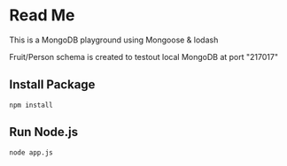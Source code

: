 # Read Me
This is a MongoDB playground using Mongoose & lodash

Fruit/Person schema is created to testout local MongoDB at port "217017"

## Install Package
```
npm install
```

## Run Node.js
```
node app.js
```